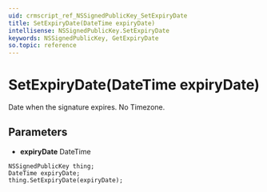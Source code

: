 ```yaml
---
uid: crmscript_ref_NSSignedPublicKey_SetExpiryDate
title: SetExpiryDate(DateTime expiryDate)
intellisense: NSSignedPublicKey.SetExpiryDate
keywords: NSSignedPublicKey, GetExpiryDate
so.topic: reference
---
```


# SetExpiryDate(DateTime expiryDate)

Date when the signature expires. No Timezone.

## Parameters

* **expiryDate** DateTime

```crmscript
NSSignedPublicKey thing;
DateTime expiryDate;
thing.SetExpiryDate(expiryDate);
```

